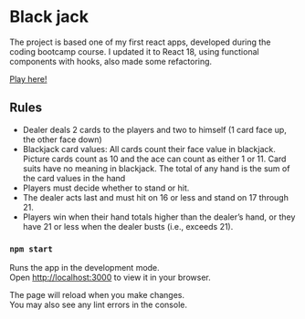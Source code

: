 # Black jack

The project is based one of my first react apps, developed during the coding bootcamp course.
I updated it to React 18, using functional components with hooks, also made some refactoring.

[Play here!](moormie-black-jack-app.netlify.app)
## Rules

- Dealer deals 2 cards to the players and two to himself (1 card face up, the other face down)
- Blackjack card values: All cards count their face value in blackjack. 
Picture cards count as 10 and the ace can count as either 1 or 11. 
Card suits have no meaning in blackjack. The total of any hand is the sum of the card values in the hand
- Players must decide whether to stand or hit.
- The dealer acts last and must hit on 16 or less and stand on 17 through 21.
- Players win when their hand totals higher than the dealer’s hand, or they have 21 or less when the dealer busts (i.e., exceeds 21).

### `npm start`

Runs the app in the development mode.\
Open [http://localhost:3000](http://localhost:3000) to view it in your browser.

The page will reload when you make changes.\
You may also see any lint errors in the console.
